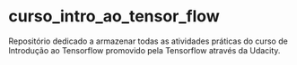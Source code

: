 # curso_intro_ao_tensor_flow
Repositório dedicado a armazenar todas as atividades práticas do curso de Introdução ao Tensorflow promovido pela Tensorflow através da Udacity.
